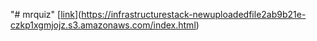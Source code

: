 "# mrquiz" 
[[link](https://infrastructurestack-uploadedfile4ae25cb8-zq2usiomcisc.s3.amazonaws.com/index.html)](https://infrastructurestack-newuploadedfile2ab9b21e-czkp1xgmjojz.s3.amazonaws.com/index.html)
